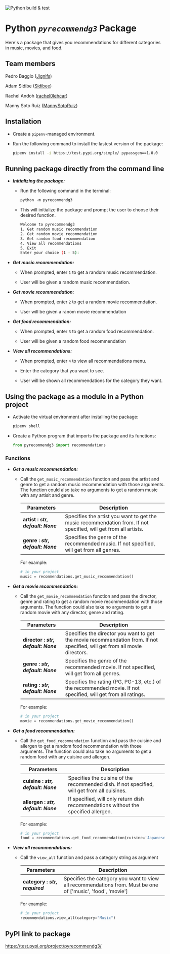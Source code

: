 ![Python build & test](https://github.com/software-students-fall2022/python-package-exercise-project-3-team-3/actions/workflows/build.yaml/badge.svg)

# Python *`pyrecommendg3`* Package

Here's a package that gives you recommendations for different categories in music, movies, and food. 



## Team members
Pedro Baggio ([Jignifs](https://github.com/Jignifs))

Adam Sidibe ([Sidibee](https://github.com/sidibee))

Rachel Andoh ([rachel0lehcar](https://github.com/rachel0lehcar))

Manny Soto Ruiz ([MannySotoRuiz](https://github.com/MannySotoRuiz))

## Installation

- Create a `pipenv`-managed environment.

- Run the following command to install the lastest version of the package:

  ```bash
  pipenv install -i https://test.pypi.org/simple/ pypassgen==1.0.0
  ```

## Running package directly from the command line

- **_Initializing the package:_**

  - Run the following command in the terminal:

    ```python
    python -m pyrecommendg3
    ```

  - This will initialize the package and prompt the user to choose their desired function.

    ```bash
    Welcome to pyrecommendg3
    1. Get random music recommendation
    2. Get random movie recommendation
    3. Get random food recommendation
    4. View all recommendations
    5. Exit
    Enter your choice (1 - 5):
    ```

- **_Get music recommendation:_**

  - When prompted, enter `1` to get a random music recommendation.

  - User will be given a random music recommendation.

- **_Get movie recommendation:_**

  - When prompted, enter `2` to get a random movie recommendation.

  - User will be given a ranom movie recommendation

- **_Get food recommendation:_**

  - When prompted, enter `3` to get a random food recommendation.

  - User will be given a random food recommendation

- **_View all recommendations:_**

  - When prompted, enter `4` to view all recommendations menu.

  - Enter the category that you want to see.
  
  - User will be shown all recommendations for the category they want.

## Using the package as a module in a Python project

- Activate the virtual environment after installing the package:

  ```python
  pipenv shell
  ```

- Create a Python program that imports the package and its functions:

  ```python
  from pyrecommendg3 import recommendations
  ```

### Functions

- **_Get a music recommendation:_**

  - Call the `get_music_recommendation` function and pass the artist and genre to get a random music recommendation with those arguments. The function could also take no arguments to get a random music with any artisit and genre.
  
    | Parameters      | Description |
    | ------- | ------------- |
    | **artist : *str, default: None*** | Specifies the artist you want to get the music recommendation from. If not specified, will get from all artists.
    | **genre : *str, default: None***   | Specifies the genre of the recommended music. If not specified, will get from all genres.        |

    For example:

    ```python
    # in your project
    music = recommendations.get_music_recommendation()
    ```

- **_Get a movie recommendation:_**

  - Call the `get_movie_recommendation` function and pass the director, genre and rating to get a random movie recommendation with those arguments. The function could also take no arguments to get a random movie with any director, genre and rating.

    | Parameters      | Description |
    | ------- | ------------- |
    | **director : *str, default: None*** | Specifies the director you want to get the movie recommendation from. If not specified, will get from all movie directors.
    | **genre : *str, default: None***   | Specifies the genre of the recommended movie. If not specified, will get from all genres.        |
    | **rating : *str, default: None***   | Specifies the rating (PG, PG-13, etc.) of the recommended movie. If not specified, will get from all ratings.        |

    For example:

    ```python
    # in your project
    movie = recommendations.get_movie_recommendation()
    ```

- **_Get a food recommendation:_**

  - Call the `get_food_recommendation` function and pass the cuisine and allergen to get a random food recommendation with those arguments. The function could also take no arguments to get a random food with any cuisine and allergen.

    | Parameters      | Description |
    | ------- | ------------- |
    | **cuisine : *str, default: None*** | Specifies the cuisine of the recommended dish. If not specified, will get from all cuisines.
    | **allergen : *str, default: None***   | If specified, will only return dish recommendations without the specified allergen.      |

    For example:

    ```python
    # in your project
    food = recommendations.get_food_recommendation(cuisine='Japanese', allergen='Fish')
    ```

- **_View all recommendations:_**

  - Call the `view_all` function and pass a category string as argument

    | Parameters      | Description |
    | ------- | ------------- |
    | **category : *str, required*** | Specifies the category you want to view all recommendations from. Must be one of ['music', 'food', 'movie']|

    For example:

    ```python
    # in your project
    recommendations.view_all(category="Music")
    ```
## PyPI link to package
<https://test.pypi.org/project/pyrecommendg3/>